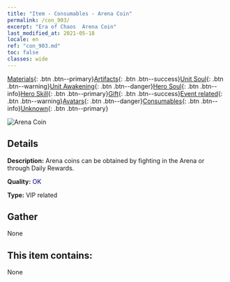 ```yaml
---
title: "Item - Consumables - Arena Coin"
permalink: /con_903/
excerpt: "Era of Chaos  Arena Coin"
last_modified_at: 2021-05-18
locale: en
ref: "con_903.md"
toc: false
classes: wide
---
```

 [Materials](/Items/){: .btn .btn--primary}[Artifacts](/Items/Artifacts/){: .btn .btn--success}[Unit Soul](/Items/UnitSoul/){: .btn .btn--warning}[Unit Awakening](/Items/UnitAwakening/){: .btn .btn--danger}[Hero Soul](/Items/HeroSoul/){: .btn .btn--info}[Hero Skill](/Items/HeroSkill/){: .btn .btn--primary}[Gift](/Items/Gift/){: .btn .btn--success}[Event related](/Items/Events/){: .btn .btn--warning}[Avatars](/Items/Avatars/){: .btn .btn--danger}[Consumables](/Items/Consumables/){: .btn .btn--info}[Unknown](/Items/Unknown/){: .btn .btn--primary}

 ![Arena Coin](/images/t/i_107.png)

## Details
 **Description:** Arena coins can be obtained by fighting in the Arena or through Daily Rewards.

 **Quality:** <span style="color: #000080">OK</span>

 **Type:** VIP related

## Gather

  None

## This item contains:

  None

